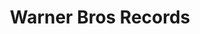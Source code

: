 ---
title: Warner Bros Records
categories:
- radio
- digital
- press
tags:
- label
position: 2
image: 
is-featured: 
is-front: 
website:
facebook: https://www.facebook.com/WarnerBrosRecords
twitter:
instagram:
spotify:
soundcloud:
youtube: 
apple: 
layout: client
---